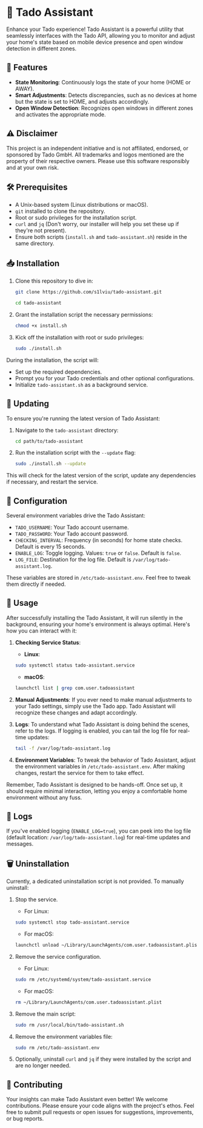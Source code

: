 # 🏡 Tado Assistant

Enhance your Tado experience! Tado Assistant is a powerful utility that seamlessly interfaces with the Tado API, allowing you to monitor and adjust your home's state based on mobile device presence and open window detection in different zones.

## 🚀 Features

-   **State Monitoring**: Continuously logs the state of your home (HOME or AWAY).
-   **Smart Adjustments**: Detects discrepancies, such as no devices at home but the state is set to HOME, and adjusts accordingly.
-   **Open Window Detection**: Recognizes open windows in different zones and activates the appropriate mode.

## ⚠️ **Disclaimer**

This project is an independent initiative and is not affiliated, endorsed, or sponsored by Tado GmbH. All trademarks and logos mentioned are the property of their respective owners. Please use this software responsibly and at your own risk.

## 🛠 Prerequisites

-   A Unix-based system (Linux distributions or macOS).
- `git` installed to clone the repository.
-   Root or sudo privileges for the installation script.
-   `curl` and `jq` (Don't worry, our installer will help you set these up if they're not present).
-   Ensure both scripts (`install.sh` and `tado-assistant.sh`) reside in the same directory.

## 📥 Installation

1.  Clone this repository to dive in:

    ```bash
    git clone https://github.com/s1lviu/tado-assistant.git
    ```

    ```bash
    cd tado-assistant
    ```

2.  Grant the installation script the necessary permissions:

    ```bash
    chmod +x install.sh
    ```

3.  Kick off the installation with root or sudo privileges:

    ```bash 
    sudo ./install.sh
    ```

During the installation, the script will:

-   Set up the required dependencies.
-   Prompt you for your Tado credentials and other optional configurations.
-   Initialize `tado-assistant.sh` as a background service.

## 🔄 Updating

To ensure you're running the latest version of Tado Assistant:

1. Navigate to the `tado-assistant` directory:

    ```bash
    cd path/to/tado-assistant
    ```

2. Run the installation script with the `--update` flag:

    ```bash
    sudo ./install.sh --update
    ```

This will check for the latest version of the script, update any dependencies if necessary, and restart the service.

## 🔧 Configuration

Several environment variables drive the Tado Assistant:

-   `TADO_USERNAME`: Your Tado account username.
-   `TADO_PASSWORD`: Your Tado account password.
-   `CHECKING_INTERVAL`: Frequency (in seconds) for home state checks. Default is every 15 seconds.
-   `ENABLE_LOG`: Toggle logging. Values: `true` or `false`. Default is `false`.
-   `LOG_FILE`: Destination for the log file. Default is `/var/log/tado-assistant.log`.

These variables are stored in `/etc/tado-assistant.env`. Feel free to tweak them directly if needed.

## 🔄 Usage

After successfully installing the Tado Assistant, it will run silently in the background, ensuring your home's environment is always optimal. Here's how you can interact with it:

1. **Checking Service Status**:
   - **Linux**: 
   ```bash
   sudo systemctl status tado-assistant.service
    ``` 
   - **macOS**:
   ```bash
   launchctl list | grep com.user.tadoassistant
    ``` 

2. **Manual Adjustments**: If you ever need to make manual adjustments to your Tado settings, simply use the Tado app. Tado Assistant will recognize these changes and adapt accordingly.

3. **Logs**: To understand what Tado Assistant is doing behind the scenes, refer to the logs. If logging is enabled, you can tail the log file for real-time updates:
    ```bash
    tail -f /var/log/tado-assistant.log
    ```

4. **Environment Variables**: To tweak the behavior of Tado Assistant, adjust the environment variables in `/etc/tado-assistant.env`. After making changes, restart the service for them to take effect.

Remember, Tado Assistant is designed to be hands-off. Once set up, it should require minimal interaction, letting you enjoy a comfortable home environment without any fuss.

## 📜 Logs

If you've enabled logging (`ENABLE_LOG=true`), you can peek into the log file (default location: `/var/log/tado-assistant.log`) for real-time updates and messages.
## 🗑️ Uninstallation

Currently, a dedicated uninstallation script is not provided. To manually uninstall:

1. Stop the service.
    - For Linux:   
   ```bash 
   sudo systemctl stop tado-assistant.service
    ```
    - For macOS: 
   ```bash 
   launchctl unload ~/Library/LaunchAgents/com.user.tadoassistant.plist
    ```

2. Remove the service configuration.
    - For Linux:
   ```bash 
   sudo rm /etc/systemd/system/tado-assistant.service
    ```
    - For macOS: 
   ```bash 
   rm ~/Library/LaunchAgents/com.user.tadoassistant.plist
    ```

3. Remove the main script: 
   ```bash 
   sudo rm /usr/local/bin/tado-assistant.sh
    ```

4. Remove the environment variables file:
   ```bash
   sudo rm /etc/tado-assistant.env
    ```

5. Optionally, uninstall `curl` and `jq` if they were installed by the script and are no longer needed.

## 🤝 Contributing

Your insights can make Tado Assistant even better! We welcome contributions. Please ensure your code aligns with the project's ethos. Feel free to submit pull requests or open issues for suggestions, improvements, or bug reports.

